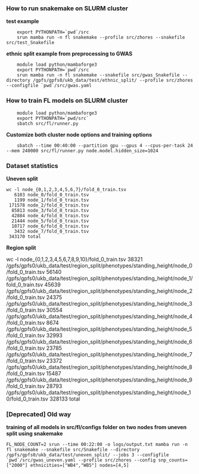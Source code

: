 ### How to run snakemake on SLURM cluster

**test example**

```
    export PYTHONPATH=`pwd`/src
    srun mamba run -n fl snakemake --profile src/zhores --snakefile src/test_Snakefile
```

**ethnic split example from preprocessing to GWAS**

```
    module load python/mambaforge3
    export PYTHONPATH=`pwd`/src
    srun mamba run -n fl snakemake --snakefile src/gwas_Snakefile --directory /gpfs/gpfs0/ukb_data/test/ethnic_split/ --profile src/zhores --configfile `pwd`/src/gwas.yaml
```

### How to train FL models on SLURM cluster

```
    module load python/mambaforge3
    export PYTHONPATH=`pwd/src`
    sbatch src/fl/runner.py
```

**Customize both cluster node options and training options**
```
    sbatch --time 00:40:00 --partition gpu --gpus 4 --cpus-per-task 24 --mem 240000 src/fl/runner.py node.model.hidden_size=1024
```



### Dataset statistics

**Uneven split**

```
wc -l node_{0,1,2,3,4,5,6,7}/fold_0_train.tsv
   6103 node_0/fold_0_train.tsv
   1199 node_1/fold_0_train.tsv
 171578 node_2/fold_0_train.tsv
  85813 node_3/fold_0_train.tsv
  42884 node_4/fold_0_train.tsv
  21444 node_5/fold_0_train.tsv
  10717 node_6/fold_0_train.tsv
   3432 node_7/fold_0_train.tsv
 343170 total
 ```

 **Region split**

wc -l node_{0,1,2,3,4,5,6,7,8,9,10}/fold_0_train.tsv
  38321 /gpfs/gpfs0/ukb_data/test/region_split/phenotypes/standing_height/node_0/fold_0_train.tsv
  56140 /gpfs/gpfs0/ukb_data/test/region_split/phenotypes/standing_height/node_1/fold_0_train.tsv
  45639 /gpfs/gpfs0/ukb_data/test/region_split/phenotypes/standing_height/node_2/fold_0_train.tsv
  24375 /gpfs/gpfs0/ukb_data/test/region_split/phenotypes/standing_height/node_3/fold_0_train.tsv
  30554 /gpfs/gpfs0/ukb_data/test/region_split/phenotypes/standing_height/node_4/fold_0_train.tsv
   8674 /gpfs/gpfs0/ukb_data/test/region_split/phenotypes/standing_height/node_5/fold_0_train.tsv
  32993 /gpfs/gpfs0/ukb_data/test/region_split/phenotypes/standing_height/node_6/fold_0_train.tsv
  23785 /gpfs/gpfs0/ukb_data/test/region_split/phenotypes/standing_height/node_7/fold_0_train.tsv
  23372 /gpfs/gpfs0/ukb_data/test/region_split/phenotypes/standing_height/node_8/fold_0_train.tsv
  15487 /gpfs/gpfs0/ukb_data/test/region_split/phenotypes/standing_height/node_9/fold_0_train.tsv
  28793 /gpfs/gpfs0/ukb_data/test/region_split/phenotypes/standing_height/node_10/fold_0_train.tsv
 328133 total

### [Deprecated] Old way

**training of all models in src/fl/configs folder on two nodes from uneven split using snakemake**

```
FL_NODE_COUNT=2 srun --time 00:22:00 -o logs/output.txt mamba run -n fl snakemake --snakefile src/Snakefile --directory /gpfs/gpfs0/ukb_data/test/uneven_split/ --jobs 3 --configfile `pwd`/src/gwas_uneven.yaml --profile src/zhores --config snp_counts=["2000"] ethnicities=["WB4","WB5"] nodes=[4,5]
```



